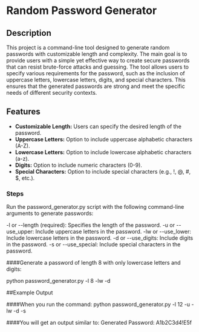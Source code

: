 # Random Password Generator

## Description

This project is a command-line tool designed to generate random passwords with customizable length and complexity. The main goal is to provide users with a simple yet effective way to create secure passwords that can resist brute-force attacks and guessing. The tool allows users to specify various requirements for the password, such as the inclusion of uppercase letters, lowercase letters, digits, and special characters. This ensures that the generated passwords are strong and meet the specific needs of different security contexts.

## Features

- **Customizable Length:** Users can specify the desired length of the password.
- **Uppercase Letters:** Option to include uppercase alphabetic characters (A-Z).
- **Lowercase Letters:** Option to include lowercase alphabetic characters (a-z).
- **Digits:** Option to include numeric characters (0-9).
- **Special Characters:** Option to include special characters (e.g., !, @, #, $, etc.).

### Steps

Run the password_generator.py script with the following command-line arguments to generate passwords:

-l or --length (required): Specifies the length of the password.
-u or --use_upper: Include uppercase letters in the password.
-lw or --use_lower: Include lowercase letters in the password.
-d or --use_digits: Include digits in the password.
-s or --use_special: Include special characters in the password.

####Generate a password of length 8 with only lowercase letters and digits:

python password_generator.py -l 8 -lw -d

##Example Output

####When you run the command:
python password_generator.py -l 12 -u -lw -d -s

####You will get an output similar to:
Generated Password: A1b2C3d4!E5f
